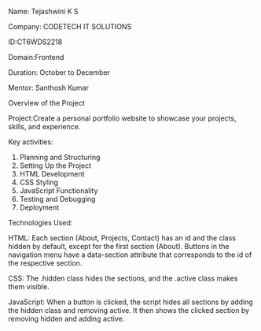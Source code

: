 Name: Tejashwini K S

Company: CODETECH IT SOLUTIONS

ID:CT6WDS2218

Domain:Frontend

Duration: October to December

Mentor: Santhosh Kumar

Overview of the Project

Project:Create a personal portfolio website to showcase your projects, skills, and experience.

Key activities:
1. Planning and Structuring
2. Setting Up the Project
3. HTML Development
4. CSS Styling
5. JavaScript Functionality
6. Testing and Debugging
7. Deployment

Technologies Used:

HTML:
Each section (About, Projects, Contact) has an id and the class hidden by default, except for the first section (About).
Buttons in the navigation menu have a data-section attribute that corresponds to the id of the respective section.

CSS:
The .hidden class hides the sections, and the .active class makes them visible.

JavaScript:
When a button is clicked, the script hides all sections by adding the hidden class and removing active.
It then shows the clicked section by removing hidden and adding active.
